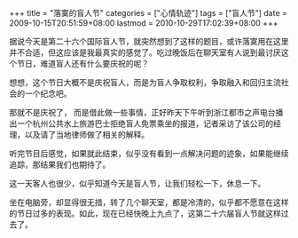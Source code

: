 +++
title = "落寞的盲人节"
categories = ["心情轨迹"]
tags = ["盲人节"]
date = 2009-10-15T20:51:59+08:00
lastmod = 2010-10-29T17:02:39+08:00
+++



据说今天是第二十六个国际盲人节，就突然想到了这样的题目，或许落寞用在这里并不合适，但这应该是我最真实的感觉了。吃过晚饭后在聊天室有人说到最讨厌这个节日，难道盲人还有什么要庆祝的呢？

想想，这个节日大概不是庆祝盲人，而是为盲人争取权利，争取融入和回归主流社会的一个纪念吧。

那就不是庆祝了， 而是借此做一些事情，正好昨天下午听到浙江都市之声电台播出一个杭州公共水上旅游巴士拒绝盲人免票乘坐的报道，记者采访了该公司的经理，以及请了当地律师做了相关的解释。

听完节目后感觉，如果就此结束，似乎没有看到一点解决问题的迹象，如果能继续追踪，那结果我们也期待了。

这一天客人也很少，似乎知道今天是盲人节，让我们轻松一下，休息一下。

坐在电脑旁，却显得很无措，转了几个聊天室，都是冷清的，似乎都不愿意在这样的节日过多的表现。如此，现在已经快晚上九点了，这第二十六届盲人节就这样过去了。

